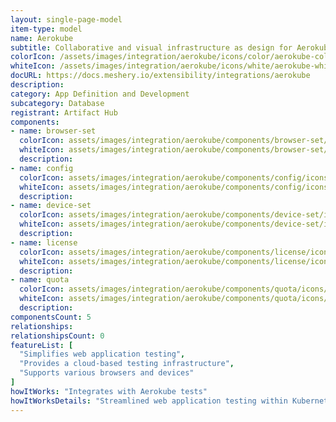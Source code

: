 ```yaml
---
layout: single-page-model
item-type: model
name: Aerokube
subtitle: Collaborative and visual infrastructure as design for Aerokube
colorIcon: /assets/images/integration/aerokube/icons/color/aerokube-color.svg
whiteIcon: /assets/images/integration/aerokube/icons/white/aerokube-white.svg
docURL: https://docs.meshery.io/extensibility/integrations/aerokube
description: 
category: App Definition and Development
subcategory: Database
registrant: Artifact Hub
components: 
- name: browser-set
  colorIcon: assets/images/integration/aerokube/components/browser-set/icons/color/browser-set-color.svg
  whiteIcon: assets/images/integration/aerokube/components/browser-set/icons/white/browser-set-white.svg
  description: 
- name: config
  colorIcon: assets/images/integration/aerokube/components/config/icons/color/config-color.svg
  whiteIcon: assets/images/integration/aerokube/components/config/icons/white/config-white.svg
  description: 
- name: device-set
  colorIcon: assets/images/integration/aerokube/components/device-set/icons/color/device-set-color.svg
  whiteIcon: assets/images/integration/aerokube/components/device-set/icons/white/device-set-white.svg
  description: 
- name: license
  colorIcon: assets/images/integration/aerokube/components/license/icons/color/license-color.svg
  whiteIcon: assets/images/integration/aerokube/components/license/icons/white/license-white.svg
  description: 
- name: quota
  colorIcon: assets/images/integration/aerokube/components/quota/icons/color/quota-color.svg
  whiteIcon: assets/images/integration/aerokube/components/quota/icons/white/quota-white.svg
  description: 
componentsCount: 5
relationships: 
relationshipsCount: 0
featureList: [
  "Simplifies web application testing",
  "Provides a cloud-based testing infrastructure",
  "Supports various browsers and devices"
]
howItWorks: "Integrates with Aerokube tests"
howItWorksDetails: "Streamlined web application testing within Kubernetes environments"
---
```

